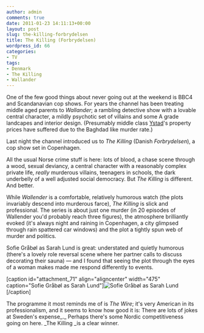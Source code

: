 ```yaml
---
author: admin
comments: true
date: 2011-01-23 14:11:13+00:00
layout: post
slug: the-killing-forbrydelsen
title: The Killing (Forbrydelsen)
wordpress_id: 66
categories:
- TV
tags:
- Denmark
- The Killing
- Wallander
---
```


One of the few good things about never going out at the weekend is BBC4 and Scandanavian cop shows. For years the channel has been treating middle aged parents to _Wallander_; a rambling detective show with a lovable central character, a mildly psychotic set of villains and some A grade landcapes and interior design. (Presumably middle class [Ystad](http://www.visitsweden.com/sweden/Regions--Cities/Southern-Sweden/Culture/Ystad--Kurt-Wallander/)'s property prices have suffered due to the Baghdad like murder rate.)

Last night the channel introduced us to _The Killing_ (Danish _Forbrydelsen_), a cop show set in Copenhagen.



All the usual Norse crime stuff is here: lots of blood, a chase scene through a wood, sexual deviancy, a central character with a reasonably complex private life, _really_ murderous villains, teenagers in schools, the dark underbelly of a well adjusted social democracy. But _The Killing_ is different. And better.

While _Wallender_ is a comfortable, relatively humorous watch (the plots invariably descend into murderous farce), _The Killing_ is slick and professional. The series is about just one murder (in 20 episodes of Wallender you'd probably reach three figures), the atmosphere brilliantly evoked (it's always night and raining in Copenhagen, a city glimpsed through rain spattered car windows) and the plot a tightly spun web of murder and politics.

Sofie Gråbøl as Sarah Lund is great: understated and quietly humorous (there's a lovely role reversal scene where her partner calls to discuss decorating their sauna) — and I found that seeing the plot through the eyes of a woman makes made me respond differently to events.

[caption id="attachment_71" align="aligncenter" width="475" caption="Sofie Gråbøl as Sarah Lund"]![Sofie Gråbøl as Sarah Lund](http://blog.leonpaternoster.com/wp-content/uploads/2011/01/sarah-lund1.jpg)[/caption]

The programme it most reminds me of is _The Wire_; it's very American in its professionalism, and it seems to know how good it is: There are lots of jokes at Sweden's expense_._ Perhaps there's some Nordic competitiveness going on here. _The Killing _is a clear winner.
